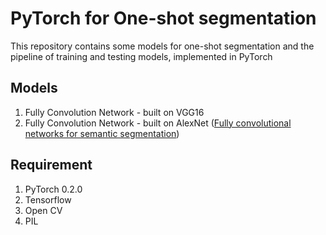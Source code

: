 # PyTorch for One-shot segmentation
This repository contains some models for one-shot segmentation and the pipeline of training and testing models, 
implemented in PyTorch

## Models
1. Fully Convolution Network - built on VGG16
2. Fully Convolution Network - built on AlexNet
([Fully convolutional networks for semantic segmentation](http://www.cv-foundation.org/openaccess/content_cvpr_2015/papers/Long_Fully_Convolutional_Networks_2015_CVPR_paper.pdf))

## Requirement
1. PyTorch 0.2.0
2. Tensorflow
3. Open CV
4. PIL

